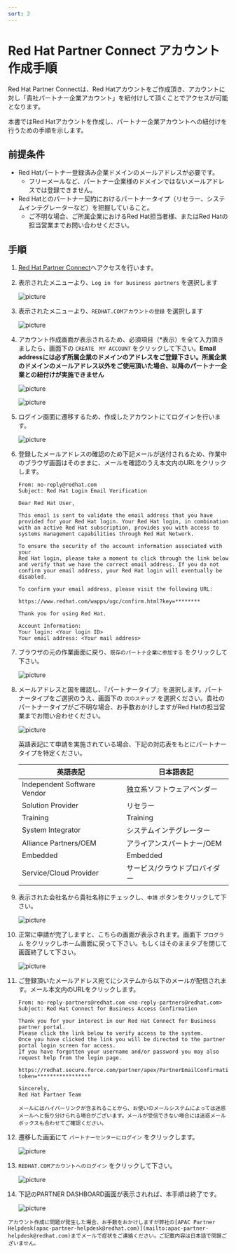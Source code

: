 ```yaml
---
sort: 2
---
```


# Red Hat Partner Connect アカウント作成手順

Red Hat Partner Connectは、Red Hatアカウントをご作成頂き、アカウントに対し「貴社パートナー企業アカウント」を紐付けして頂くことでアクセスが可能となります。

本書ではRed Hatアカウントを作成し、パートナー企業アカウントへの紐付けを行うための手順を示します。

## 前提条件

* Red Hatパートナー登録済み企業ドメインのメールアドレスが必要です。
  * フリーメールなど、パートナー企業様のドメインではないメールアドレスでは登録できません。
* Red Hatとのパートナー契約におけるパートナータイプ（リセラー、システムインテグレーターなど）を把握していること。
  * ご不明な場合、ご所属企業におけるRed Hat担当者様、またはRed Hatの担当営業までお問い合わせください。

## 手順

1. [Red Hat Partner Connect](https://connect.redhat.com/login)へアクセスを行います。

2. 表示されたメニューより、`Log in for business partners` を選択します

   ![picture](images/partner-connect/001.png?raw=true)

3. 表示されたメニューより、`REDHAT.COMアカウントの登録` を選択します

   ![picture](images/partner-connect/002.png?raw=true)

4. アカウント作成画面が表示されるため、必須項目（*表示）を全て入力頂きましたら、画面下の `CREATE　MY ACCOUNT` をクリックして下さい。<b>Email addressには必ず所属企業のドメインのアドレスをご登録下さい。所属企業のドメインのメールアドレス以外をご使用頂いた場合、以降のパートナー企業との紐付けが実施できません</b>

   ![picture](images/partner-connect/003.png?raw=true)

   ![picture](images/partner-connect/004.png?raw=true)

5. ログイン画面に遷移するため、作成したアカウントにてログインを行います。

   ![picture](images/partner-connect/004-1.png?raw=true)

6. 登録したメールアドレスの確認のため下記メールが送付されるため、作業中のブラウザ画面はそのままに、メールを確認のうえ本文内のURLをクリックします。

   ```
   ​From: no-reply@redhat.com
   Subject: Red Hat Login Email Verification

   Dear Red Hat User,

   This email is sent to validate the email address that you have
   provided for your Red Hat login. Your Red Hat login, in combination
   with an active Red Hat subscription, provides you with access to
   systems management capabilities through Red Hat Network.

   To ensure the security of the account information associated with your
   Red Hat login, please take a moment to click through the link below
   and verify that we have the correct email address. If you do not
   confirm your email address, your Red Hat login will eventually be
   disabled.

   To confirm your email address, please visit the following URL:

   https://www.redhat.com/wapps/ugc/confirm.html?key=********

   Thank you for using Red Hat.

   Account Information:
   Your login: <Your login ID>
   Your email address: <Your mail address>
   ```

7. ブラウザの元の作業画面に戻り、`既存のパートナ企業に参加する` をクリックして下さい。

   ![picture](images/partner-connect/004-2.png?raw=true)

8. メールアドレスと国を確認し、『パートナータイプ』を選択します。パートナータイプをご選択のうえ、画面下の `次のステップ` を選択ください。貴社のパートナータイプがご不明な場合、お手数おかけしますがRed Hatの担当営業までお問い合わせください。

   ![picture](images/partner-connect/005.png?raw=true)

   英語表記にて申請を実施されている場合、下記の対応表をもとにパートナータイプを特定ください。

   |英語表記|日本語表記|
   | ---- | ---- |
   |Independent Software Vendor|独立系ソフトウェアベンダー|
   |Solution Provider|リセラー|
   |Training|Training|
   |System Integrator|システムインテグレーター|
   |Alliance Partners/OEM|アライアンスパートナー/OEM|
   |Embedded|Embedded|
   |Service/Cloud Provider|サービス/クラウドプロバイダー|


1. 表示された会社名から貴社名称にチェックし、`申請` ボタンをクリックして下さい。

     ![picture](images/partner-connect/006.png?raw=true)

1. 正常に申請が完了しますと、こちらの画面が表示されます。画面下 `プログラム` をクリックしホーム画面に戻って下さい。もしくはそのままタブを閉じて画面終了して下さい。

     ![picture](images/partner-connect/007.png?raw=true)

1. ご登録頂いたメールアドレス宛てにシステムから以下のメールが配信されます。メール本文内のURLをクリックします。

      ```
      ​From: no-reply-partners@redhat.com <no-reply-partners@redhat.com>
      Subject: Red Hat Connect for Business Access Confirmation

      Thank you for your interest in our Red Hat Connect for Business partner portal.
      Please click the link below to verify access to the system. 
      Once you have clicked the link you will be directed to the partner portal login screen for access.
      If you have forgotten your username and/or password you may also request help from the login page.

      https://redhat.secure.force.com/partner/apex/PartnerEmailConfirmation?token=​*​****************

      Sincerely,
      Red Hat Partner Team
      ```
      
   ```tip
   メールにはハイパーリンクが含まれることから、お使いのメールシステムによっては迷惑メールへと振り分けられる場合がございます。メールが受信できない場合には迷惑メールボックスも合わせてご確認ください。
   ```

2. 遷移した画面にて `パートナーセンターにログイン` をクリックします。

     ![picture](images/partner-connect/008.png?raw=true)

3. `REDHAT.COMアカウントへのログイン` をクリックして下さい。

     ![picture](images/partner-connect/009.png?raw=true)

4. 下記のPARTNER DASHBOARD画面が表示されれば、本手順は終了です。

     ![picture](images/partner-connect/010.png?raw=true)

```tip
アカウント作成に問題が発生した場合、お手数をおかけしますが弊社の[APAC Partner Helpdesk(apac-partner-helpdesk@redhat.com)](mailto:apac-partner-helpdesk@redhat.com)までメールで症状をご連絡ください。ご記載内容は日本語で問題ございません。
```




